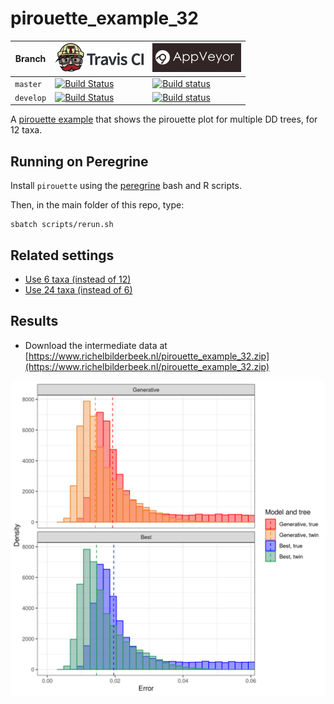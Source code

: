 # pirouette_example_32

Branch   |[![Travis CI logo](pics/TravisCI.png)](https://travis-ci.org)                                                                                                 |[![AppVeyor logo](pics/AppVeyor.png)](https://appveyor.com)                                                                                               
---------|--------------------------------------------------------------------------------------------------------------------------------------------------------------|---------------------------------------------------------------------------------------------------------------------------------------------------------------------------------------------
`master` |[![Build Status](https://travis-ci.org/richelbilderbeek/pirouette_example_32.svg?branch=master)](https://travis-ci.org/richelbilderbeek/pirouette_example_32) |[![Build status](https://ci.appveyor.com/api/projects/status/fm0tn5gsmfxuikpv/branch/master?svg=true)](https://ci.appveyor.com/project/richelbilderbeek/pirouette-example-32/branch/master) 
`develop`|[![Build Status](https://travis-ci.org/richelbilderbeek/pirouette_example_32.svg?branch=develop)](https://travis-ci.org/richelbilderbeek/pirouette_example_32)|[![Build status](https://ci.appveyor.com/api/projects/status/fm0tn5gsmfxuikpv/branch/develop?svg=true)](https://ci.appveyor.com/project/richelbilderbeek/pirouette-example-32/branch/develop)

A [pirouette example](https://github.com/richelbilderbeek/pirouette_examples)
that shows the pirouette plot for multiple DD trees, for 12 taxa.

## Running on Peregrine

Install `pirouette` using the [peregrine](https://github.com/richelbilderbeek/peregrine)
bash and R scripts.

Then, in the main folder of this repo, type:

```
sbatch scripts/rerun.sh
```

## Related settings

 * [Use 6 taxa (instead of 12)](https://github.com/richelbilderbeek/pirouette_example_28)
 * [Use 24 taxa (instead of 6)](https://github.com/richelbilderbeek/pirouette_example_33)

## Results

 * Download the intermediate data at 
   [https://www.richelbilderbeek.nl/pirouette_example_32.zip](https://www.richelbilderbeek.nl/pirouette_example_32.zip)

![](errors.png)

